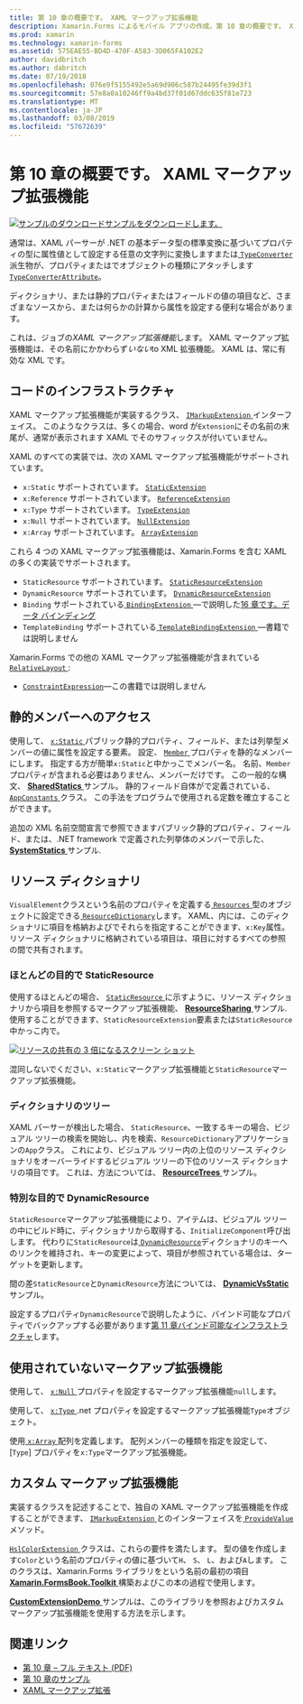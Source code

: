 ```yaml
---
title: 第 10 章の概要です。 XAML マークアップ拡張機能
description: Xamarin.Forms によるモバイル アプリの作成。第 10 章の概要です。 XAML マークアップ拡張機能
ms.prod: xamarin
ms.technology: xamarin-forms
ms.assetid: 575EAE55-BD4D-470F-A583-3D065FA102E2
author: davidbritch
ms.author: dabritch
ms.date: 07/19/2018
ms.openlocfilehash: 076e9f5155492e5a69d906c587b24495fe39d3f1
ms.sourcegitcommit: 57e8a0a10246ff9a4bd37f01d67ddc635f81e723
ms.translationtype: MT
ms.contentlocale: ja-JP
ms.lasthandoff: 03/08/2019
ms.locfileid: "57672639"
---
```

# <a name="summary-of-chapter-10-xaml-markup-extensions"></a>第 10 章の概要です。 XAML マークアップ拡張機能

[![サンプルのダウンロード](~/media/shared/download.png)サンプルをダウンロードします。](https://github.com/xamarin/xamarin-forms-book-samples/tree/master/Chapter10)

通常は、XAML パーサーが .NET の基本データ型の標準変換に基づいてプロパティの型に属性値として設定する任意の文字列に変換しますまたは[ `TypeConverter` ](xref:Xamarin.Forms.TypeConverter)派生物が、プロパティまたはでオブジェクトの種類にアタッチします[`TypeConverterAttribute`](xref:Xamarin.Forms.TypeConverterAttribute)。

ディクショナリ、または静的プロパティまたはフィールドの値の項目など、さまざまなソースから、または何らかの計算から属性を設定する便利な場合があります。

これは、ジョブの*XAML マークアップ拡張機能*します。 XAML マークアップ拡張機能は、その名前にかかわらず*いない*to XML 拡張機能。 XAML は、常に有効な XML です。

## <a name="the-code-infrastructure"></a>コードのインフラストラクチャ

XAML マークアップ拡張機能が実装するクラス、 [ `IMarkupExtension` ](xref:Xamarin.Forms.Xaml.IMarkupExtension)インターフェイス。 このようなクラスは、多くの場合、word が`Extension`にその名前の末尾が、通常が表示されます XAML でそのサフィックスが付いていません。

XAML のすべての実装では、次の XAML マークアップ拡張機能がサポートされています。

- `x:Static` サポートされています。 [`StaticExtension`](xref:Xamarin.Forms.Xaml.StaticExtension)
- `x:Reference` サポートされています。 [`ReferenceExtension`](xref:Xamarin.Forms.Xaml.ReferenceExtension)
- `x:Type` サポートされています。 [`TypeExtension`](xref:Xamarin.Forms.Xaml.TypeExtension)
- `x:Null` サポートされています。 [`NullExtension`](xref:Xamarin.Forms.Xaml.NullExtension)
- `x:Array` サポートされています。 [`ArrayExtension`](xref:Xamarin.Forms.Xaml.ArrayExtension)

これら 4 つの XAML マークアップ拡張機能は、Xamarin.Forms を含む XAML の多くの実装でサポートされます。

- `StaticResource` サポートされています。 [`StaticResourceExtension`](xref:Xamarin.Forms.Xaml.StaticResourceExtension)
- `DynamicResource` サポートされています。 [`DynamicResourceExtension`](xref:Xamarin.Forms.Xaml.DynamicResourceExtension)
- `Binding` サポートされている[ `BindingExtension` ](xref:Xamarin.Forms.Xaml.BindingExtension)&mdash;で説明した[16 章です。データ バインディング](chapter16.md)
- `TemplateBinding` サポートされている[ `TemplateBindingExtension` ](xref:Xamarin.Forms.Xaml.TemplateBindingExtension)&mdash;書籍では説明しません

Xamarin.Forms での他の XAML マークアップ拡張機能が含まれている[ `RelativeLayout` ](xref:Xamarin.Forms.RelativeLayout):

- [`ConstraintExpression`](xref:Xamarin.Forms.ConstraintExpression)&mdash;この書籍では説明しません

## <a name="accessing-static-members"></a>静的メンバーへのアクセス

使用して、 [ `x:Static` ](xref:Xamarin.Forms.Xaml.StaticExtension)パブリック静的プロパティ、フィールド、または列挙型メンバーの値に属性を設定する要素。 設定、 [ `Member` ](xref:Xamarin.Forms.Xaml.StaticExtension.Member)プロパティを静的なメンバーにします。 指定する方が簡単`x:Static`と中かっこでメンバー名。 名前、`Member`プロパティが含まれる必要はありません、メンバーだけです。 この一般的な構文、 [ **SharedStatics** ](https://github.com/xamarin/xamarin-forms-book-samples/tree/master/Chapter10/SharedStatics)サンプル。 静的フィールド自体がで定義されている、 [ `AppConstants` ](https://github.com/xamarin/xamarin-forms-book-samples/blob/master/Chapter10/SharedStatics/SharedStatics/SharedStatics/AppConstants.cs)クラス。 この手法をプログラムで使用される定数を確立することができます。

追加の XML 名前空間宣言で参照できますパブリック静的プロパティ、フィールド、または、.NET framework で定義された列挙体のメンバーで示した、 [ **SystemStatics** ](https://github.com/xamarin/xamarin-forms-book-samples/tree/master/Chapter10/SystemStatics)サンプル.

## <a name="resource-dictionaries"></a>リソース ディクショナリ

`VisualElement`クラスという名前のプロパティを定義する[ `Resources` ](xref:Xamarin.Forms.VisualElement.Resources)型のオブジェクトに設定できる[ `ResourceDictionary`](xref:Xamarin.Forms.ResourceDictionary)します。 XAML、内には、このディクショナリに項目を格納およびでそれらを指定することができます、`x:Key`属性。 リソース ディクショナリに格納されている項目は、項目に対するすべての参照の間で共有されます。

### <a name="staticresource-for-most-purposes"></a>ほとんどの目的で StaticResource

使用するほとんどの場合、 [ `StaticResource` ](xref:Xamarin.Forms.Xaml.StaticResourceExtension)に示すように、リソース ディクショナリから項目を参照するマークアップ拡張機能、 [ **ResourceSharing** ](https://github.com/xamarin/xamarin-forms-book-samples/tree/master/Chapter10/ResourceSharing)サンプル. 使用することができます、`StaticResourceExtension`要素または`StaticResource`中かっこ内で。

[![リソースの共有の 3 倍になるスクリーン ショット](images/ch10fg03-small.png "リソースの共有")](images/ch10fg03-large.png#lightbox "リソースの共有")

混同しないでください、`x:Static`マークアップ拡張機能と`StaticResource`マークアップ拡張機能。

### <a name="a-tree-of-dictionaries"></a>ディクショナリのツリー

XAML パーサーが検出した場合、 `StaticResource`、一致するキーの場合、ビジュアル ツリーの検索を開始し、内を検索、`ResourceDictionary`アプリケーションの`App`クラス。 これにより、ビジュアル ツリー内の上位のリソース ディクショナリをオーバーライドするビジュアル ツリーの下位のリソース ディクショナリの項目です。 これは、方法については、 [ **ResourceTrees** ](https://github.com/xamarin/xamarin-forms-book-samples/tree/master/Chapter10/ResourceTrees)サンプル。

### <a name="dynamicresource-for-special-purposes"></a>特別な目的で DynamicResource

`StaticResource`マークアップ拡張機能により、アイテムは、ビジュアル ツリーの中にビルド時に、ディクショナリから取得する、`InitializeComponent`呼び出します。 代わりに`StaticResource`は[ `DynamicResource`](xref:Xamarin.Forms.Xaml.DynamicResourceExtension)ディクショナリのキーへのリンクを維持され、キーの変更によって、項目が参照されている場合は、ターゲットを更新します。

間の差`StaticResource`と`DynamicResource`方法については、 [ **DynamicVsStatic** ](https://github.com/xamarin/xamarin-forms-book-samples/tree/master/Chapter10/DynamicVsStatic)サンプル。

設定するプロパティ`DynamicResource`で説明したように、バインド可能なプロパティでバックアップする必要があります[第 11 章バインド可能なインフラストラクチャ](chapter11.md)します。

## <a name="lesser-used-markup-extensions"></a>使用されていないマークアップ拡張機能

使用して、 [ `x:Null` ](xref:Xamarin.Forms.Xaml.NullExtension)プロパティを設定するマークアップ拡張機能`null`します。

使用して、 [ `x:Type` ](xref:Xamarin.Forms.Xaml.TypeExtension) .net プロパティを設定するマークアップ拡張機能`Type`オブジェクト。

使用[ `x:Array` ](xref:Xamarin.Forms.Xaml.ArrayExtension)配列を定義します。 配列メンバーの種類を指定を設定して、[`Type`] プロパティを`x:Type`マークアップ拡張機能。

## <a name="a-custom-markup-extension"></a>カスタム マークアップ拡張機能

実装するクラスを記述することで、独自の XAML マークアップ拡張機能を作成することができます、 [ `IMarkupExtension` ](xref:Xamarin.Forms.Xaml.IMarkupExtension)とのインターフェイスを[ `ProvideValue` ](xref:Xamarin.Forms.Xaml.IMarkupExtension.ProvideValue(System.IServiceProvider))メソッド。

[ `HslColorExtension` ](https://github.com/xamarin/xamarin-forms-book-samples/blob/master/Libraries/Xamarin.FormsBook.Toolkit/Xamarin.FormsBook.Toolkit/HslColorExtension.cs)クラスは、これらの要件を満たします。 型の値を作成します`Color`という名前のプロパティの値に基づいて`H`、 `S`、 `L`、および`A`します。 このクラスは、Xamarin.Forms ライブラリをという名前の最初の項目[ **Xamarin.FormsBook.Toolkit** ](https://github.com/xamarin/xamarin-forms-book-samples/tree/master/Libraries/Xamarin.FormsBook.Toolkit)構築およびこの本の過程で使用します。

[ **CustomExtensionDemo** ](https://github.com/xamarin/xamarin-forms-book-samples/tree/master/Chapter10/CustomExtensionDemo)サンプルは、このライブラリを参照およびカスタム マークアップ拡張機能を使用する方法を示します。

## <a name="related-links"></a>関連リンク

- [第 10 章 – フル テキスト (PDF)](https://download.xamarin.com/developer/xamarin-forms-book/XamarinFormsBook-Ch10-Apr2016.pdf)
- [第 10 章のサンプル](https://github.com/xamarin/xamarin-forms-book-samples/tree/master/Chapter10)
- [XAML マークアップ拡張](~/xamarin-forms/xaml/markup-extensions/index.md)

